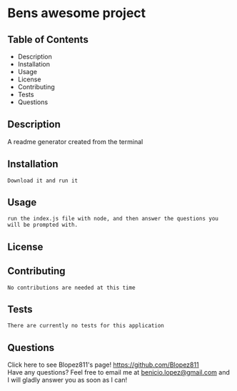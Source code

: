 
  # Bens awesome project

  ## Table of Contents
  * Description
  * Installation
  * Usage
  * License
  * Contributing
  * Tests
  * Questions

  ## Description
   A readme generator created from the terminal

  ## Installation
    Download it and run it

  ## Usage
    run the index.js file with node, and then answer the questions you will be prompted with.

  ## License  

  ## Contributing
    No contributions are needed at this time

  ## Tests
    There are currently no tests for this application

  ## Questions
  Click here to see Blopez811's page! https://github.com/Blopez811  
  Have any questions? Feel free to email me at benicio.lopez@gmail.com and I will gladly answer you as soon as I can!
